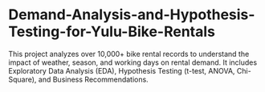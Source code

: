 # Demand-Analysis-and-Hypothesis-Testing-for-Yulu-Bike-Rentals
This project analyzes over 10,000+ bike rental records to understand the impact of weather, season, and working days on rental demand. It includes Exploratory Data Analysis (EDA), Hypothesis Testing (t-test, ANOVA, Chi-Square), and Business Recommendations.
